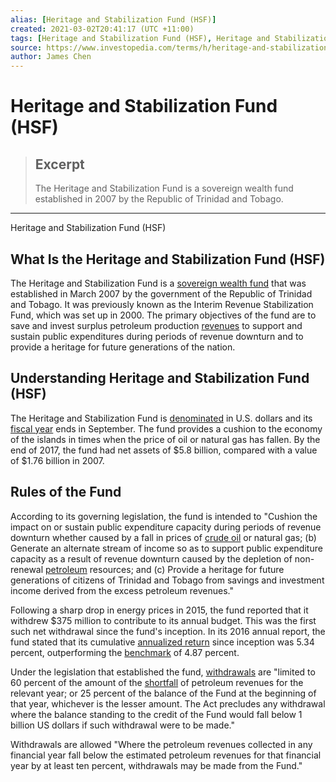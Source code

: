 ```yaml
---
alias: [Heritage and Stabilization Fund (HSF)]
created: 2021-03-02T20:41:17 (UTC +11:00)
tags: [Heritage and Stabilization Fund (HSF), Heritage and Stabilization Fund (HSF)]
source: https://www.investopedia.com/terms/h/heritage-and-stabilization-fund.asp
author: James Chen
---
```


# Heritage and Stabilization Fund (HSF)

> ## Excerpt
> The Heritage and Stabilization Fund is a sovereign wealth fund established in 2007 by the Republic of Trinidad and Tobago.

---

Heritage and Stabilization Fund (HSF)
## What Is the Heritage and Stabilization Fund (HSF)

The Heritage and Stabilization Fund is a [sovereign wealth fund](https://www.investopedia.com/terms/s/sovereign_wealth_fund.asp) that was established in March 2007 by the government of the Republic of Trinidad and Tobago. It was previously known as the Interim Revenue Stabilization Fund, which was set up in 2000. The primary objectives of the fund are to save and invest surplus petroleum production [revenues](https://www.investopedia.com/terms/r/revenue.asp) to support and sustain public expenditures during periods of revenue downturn and to provide a heritage for future generations of the nation.

## Understanding Heritage and Stabilization Fund (HSF)

The Heritage and Stabilization Fund is [denominated](https://www.investopedia.com/terms/d/denomination.asp) in U.S. dollars and its [fiscal year](https://www.investopedia.com/terms/f/fiscalyear.asp) ends in September. The fund provides a cushion to the economy of the islands in times when the price of oil or natural gas has fallen. By the end of 2017, the fund had net assets of $5.8 billion, compared with a value of $1.76 billion in 2007.

## Rules of the Fund

According to its governing legislation, the fund is intended to "Cushion the impact on or sustain public expenditure capacity during periods of revenue downturn whether caused by a fall in prices of [crude oil](https://www.investopedia.com/terms/c/crude-oil.asp) or natural gas; (b) Generate an alternate stream of income so as to support public expenditure capacity as a result of revenue downturn caused by the depletion of non-renewal [petroleum](https://www.investopedia.com/terms/p/petroleum.asp) resources; and (c) Provide a heritage for future generations of citizens of Trinidad and Tobago from savings and investment income derived from the excess petroleum revenues."

Following a sharp drop in energy prices in 2015, the fund reported that it withdrew $375 million to contribute to its annual budget. This was the first such net withdrawal since the fund's inception. In its 2016 annual report, the fund stated that its cumulative [annualized return](https://www.investopedia.com/terms/a/annualized-total-return.asp) since inception was 5.34 percent, outperforming the [benchmark](https://www.investopedia.com/terms/b/benchmark.asp) of 4.87 percent.

Under the legislation that established the fund, [withdrawals](https://www.investopedia.com/terms/w/withdrawal.asp) are "limited to 60 percent of the amount of the [shortfall](https://www.investopedia.com/terms/s/shortfall.asp) of petroleum revenues for the relevant year; or 25 percent of the balance of the Fund at the beginning of that year, whichever is the lesser amount. The Act precludes any withdrawal where the balance standing to the credit of the Fund would fall below 1 billion US dollars if such withdrawal were to be made."

Withdrawals are allowed "Where the petroleum revenues collected in any financial year fall below the estimated petroleum revenues for that financial year by at least ten percent, withdrawals may be made from the Fund."
